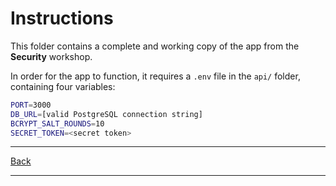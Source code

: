# Instructions

This folder contains a complete and working copy of the app from the **Security** workshop.

In order for the app to function, it requires a `.env` file in the `api/` folder, containing four variables:

```bash
PORT=3000
DB_URL=[valid PostgreSQL connection string]
BCRYPT_SALT_ROUNDS=10
SECRET_TOKEN=<secret token>
```

---

[Back](./README.md)

---
